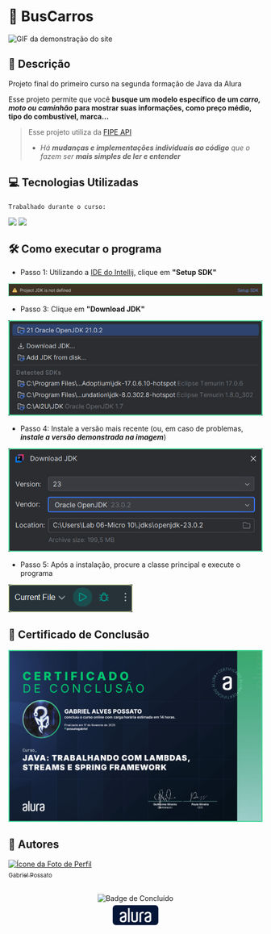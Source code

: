 # 🚗 BusCarros

<img src = "img/Demonstração.gif" alt = "GIF da demonstração do site"/>

## 📰 Descrição

Projeto final do primeiro curso na segunda formação de Java da Alura

Esse projeto permite que você **busque um modelo específico de um *carro, moto ou caminhão* para mostrar suas informações, como preço médio, tipo do combustível, marca...**

> Esse projeto utiliza da <a href = "https://deividfortuna.github.io/fipe/?ref=public_apis&utm_medium=website">FIPE API</a>
> - *Há **mudanças e implementações individuais ao código** que o fazem ser **mais simples de ler e entender***  

## 💻 Tecnologias Utilizadas
`Trabalhado durante o curso:`

<img src="https://cdn.jsdelivr.net/gh/devicons/devicon@latest/icons/java/java-plain.svg" height = "40"/> <img src="https://cdn.jsdelivr.net/gh/devicons/devicon@latest/icons/spring/spring-original.svg" height = "40"/>
          

## 🛠️ Como executar o programa

- Passo 1: Utilizando a <a href = "https://www.jetbrains.com/pt-br/idea/">IDE do Intellij,</a> clique em **"Setup SDK"**
<img src = "img/Passo1.jpg">

- Passo 3: Clique em **"Download JDK"**
<img src = "img/Passo2.jpg">

- Passo 4: Instale a versão mais recente (ou, em caso de problemas, ***instale a versão demonstrada na imagem***)
<img src = "img/Passo3.jpg">

- Passo 5: Após a instalação, procure a classe principal e execute o programa
<img src = "img/Passo4.jpg">

## 🏅 Certificado de Conclusão 

<img src = "img/Certificado.jpg" alt = "Certificado de Conclusão da Alura"/>

## 🙋 Autores
[<img loading="lazy" src="https://avatars.githubusercontent.com/u/136634888?v=4" width=80 alt = "Ícone da Foto de Perfil"> <br> <sub> Gabriel Possato </sub>](https://github.com/possatogabriel)
<br>
<br>
<p align = "center"> <img alt="Badge de Concluído" src="https://img.shields.io/badge/STATUS%20%20%20%20%20%20%20%20%20%20%20%20%20%20%20-concluído-green?style=for-the-badge"> <br/> <img src = "img/alura1.png" height = "50" alt = "Logo da Alura"></p>
